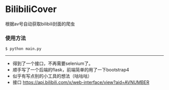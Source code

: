 # BilibiliCover
根据av号自动获取bilibili封面的爬虫

### 使用方法

```
$ python main.py
```
---

- 得到了一个接口，不再需要selenium了。
- 顺手写了一个后端的flask，前端简单的用了一下bootstrap4
- 似乎有写点别的小工具的想法（咕咕咕）
- 接口 https://api.bilibili.com/x/web-interface/view?aid=AVNUMBER

